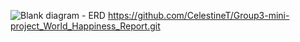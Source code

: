 ![Blank diagram - ERD](https://github.com/user-attachments/assets/af6723e0-25c7-4206-919a-3a051a4c16ad)
https://github.com/CelestineT/Group3-mini-project_World_Happiness_Report.git
